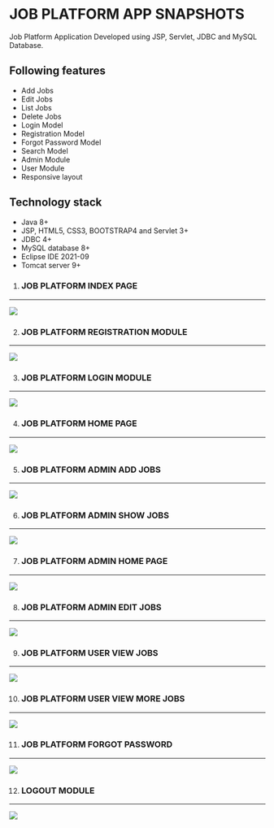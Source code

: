 
<h1>JOB PLATFORM APP SNAPSHOTS</h1>


Job Platform Application Developed using JSP, Servlet, JDBC and MySQL Database.

## Following features
- Add Jobs
- Edit Jobs
- List Jobs
- Delete Jobs
- Login Model
- Registration Model
- Forgot Password Model
- Search Model
- Admin Module
- User Module
- Responsive layout

## Technology stack
- Java 8+
- JSP, HTML5, CSS3, BOOTSTRAP4 and Servlet 3+
- JDBC 4+
- MySQL database 8+
- Eclipse IDE 2021-09
- Tomcat server 9+

1) <h3> JOB PLATFORM INDEX PAGE
---
  
<img src="https://user-images.githubusercontent.com/45147588/140025290-c98d2c6b-404c-4086-9243-05005077cfba.PNG">

</h3> 

2) <h3> JOB PLATFORM REGISTRATION MODULE 
 --- 

<img src="https://user-images.githubusercontent.com/45147588/140025303-84591ebf-47ea-4f8b-9bfd-6d0332e151ed.PNG">

</h3>


3) <h3> JOB PLATFORM LOGIN MODULE 
 --- 

<img src="https://user-images.githubusercontent.com/45147588/140025293-0abfad08-9844-4c72-95b0-59ca9fdaf6e1.PNG">

</h3>


4) <h3> JOB PLATFORM HOME PAGE 
 --- 

<img src="https://user-images.githubusercontent.com/45147588/140025289-86e77e72-d706-4704-b012-672f1912652f.PNG">

</h3>

5) <h3> JOB PLATFORM ADMIN ADD JOBS 
 --- 

<img src="https://user-images.githubusercontent.com/45147588/140025301-dc612dcf-de57-435b-b539-64d7644fb4c3.PNG">

</h3>

6) <h3> JOB PLATFORM ADMIN SHOW JOBS
 --- 

<img src="https://user-images.githubusercontent.com/45147588/140025286-6d5ca293-6f1f-490a-a009-a60953584fa1.PNG">

</h3>

7) <h3> JOB PLATFORM ADMIN HOME PAGE
 --- 

<img src="https://user-images.githubusercontent.com/45147588/140025278-e93f607e-18e7-41e8-b477-508f31e36f7a.PNG">

</h3>

8) <h3> JOB PLATFORM ADMIN EDIT JOBS
 --- 

<img src="https://user-images.githubusercontent.com/45147588/140030889-e99b5338-5e99-4517-80dd-d056ec0fa3c0.PNG">

</h3>


9) <h3> JOB PLATFORM USER VIEW JOBS
 --- 

<img src="https://user-images.githubusercontent.com/45147588/140025305-a59f3416-4ef9-4789-8921-bd5b52b5c28a.PNG">

</h3>


10) <h3> JOB PLATFORM USER VIEW MORE JOBS
 --- 

<img src="https://user-images.githubusercontent.com/45147588/140025306-23240d6d-6c07-4132-80ed-0d6bfe153bf0.PNG">

</h3>


11) <h3> JOB PLATFORM FORGOT PASSWORD
 --- 

<img src="https://user-images.githubusercontent.com/45147588/140025287-6bf3df96-2c2a-46ff-9567-8c03fb43eda2.PNG">

</h3>

12) <h3> LOGOUT MODULE
 --- 

<img src="https://user-images.githubusercontent.com/45147588/140025296-580acfd9-9efe-49a3-810b-822e847f143f.PNG">

</h3>





